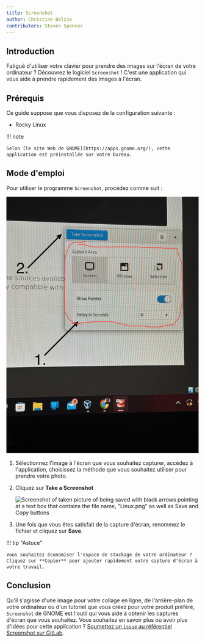 ```yaml
---
title: Screenshot
author: Christine Belzie
contributors: Steven Spencer
---
```


## Introduction

Fatigué d'utiliser votre clavier pour prendre des images sur l'écran de votre ordinateur ? Découvrez le logiciel `Screenshot` ! C'est une application qui vous aide à prendre rapidement des images à l'écran.

## Prérequis

Ce guide suppose que vous disposez de la configuration suivante :

- Rocky Linux

!!! note

```
Selon [le site Web de GNOME](https://apps.gnome.org/), cette application est préinstallée sur votre bureau.
```

## Mode d'emploi

Pour utiliser le programme `Screenshot`, procédez comme suit :

![Screenshot of image being taken by the application with the options present](images/screenshot-01.png)

1. Sélectionnez l'image à l'écran que vous souhaitez capturer, accédez à l'application, choisissez la méthode que vous souhaitez utiliser pour prendre votre photo.

2. Cliquez sur **Take a Screenshot**

   ![Screenshot of taken picture of being saved with black arrows pointing at a text box that contains the file name, "Linux.png" as well as Save and Copy buttons](images/screenshot-02.png)

3. Une fois que vous êtes satisfait de la capture d'écran, renommez le fichier et cliquez sur **Save**.

!!! tip "Astuce"

```
Vous souhaitez économiser l'espace de stockage de votre ordinateur ? Cliquez sur **Copier** pour ajouter rapidement votre capture d'écran à votre travail.
```

## Conclusion

Qu'il s'agisse d'une image pour votre collage en ligne, de l'arrière-plan de votre ordinateur ou d'un tutoriel que vous créez pour votre produit préféré, `Screenshot` de GNOME est l'outil qui vous aide à obtenir les captures d'écran que vous souhaitez. Vous souhaitez en savoir plus ou avoir plus d'idées pour cette application ? [Soumettez un `issue` au référentiel Screenshot sur GitLab](https://gitlab.gnome.org/gnumdk/screenshot/-/issues).
